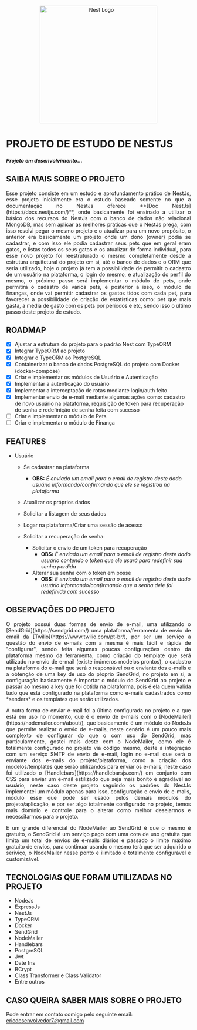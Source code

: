 <p align="center">
  <a href="http://nestjs.com/" target="blank"><img src="https://nestjs.com/img/logo_text.svg" width="320" alt="Nest Logo" /></a>
</p>

# PROJETO DE ESTUDO DE NESTJS

##### Projeto em desenvolvimento...

## SAIBA MAIS SOBRE O PROJETO

<p align="justify">Esse projeto consiste em um estudo e aprofundamento prático de NestJs, esse projeto inicialmente era o estudo baseado somente no que a documentação no NestJs oferece **[Doc NestJs](https://docs.nestjs.com/)**, onde basicamente foi ensinado a utilizar o básico dos recursos do NestJs com o banco de dados não relacional MongoDB, mas sem aplicar as melhores práticas que o NestJs prega, com isso resolvi pegar o mesmo projeto e o atualizar para um novo propósito, o anterior era basicamente um projeto onde um dono (owner) podia se cadastrar, e com isso ele podia cadastrar seus pets que em geral eram gatos, e listas todos os seus gatos e os atualizar de forma individual, para esse novo projeto foi reestruturado o mesmo completamente desde a estrutura arquitetural do projeto em si, até o banco de dados e o ORM que seria utilizado, hoje o projeto já tem a possibilidade de permitir o cadastro de um usuário na plataforma, o login do mesmo, e atualização do perfil do mesmo, o próximo passo será implementar o módulo de pets, onde permitirá o cadastro de vários pets, e posterior a isso, o módulo de finanças, onde vai permitir cadastrar os gastos tidos com cada pet, para favorecer a possibilidade de criação de estatísticas como: pet que mais gasta, a média de gasto com os pets por períodos e etc, sendo isso o último passo deste projeto de estudo.</p>

## ROADMAP

- [x] Ajustar a estrutura do projeto para o padrão Nest com TypeORM
- [x] Integrar TypeORM ao projeto
- [x] Integrar o TypeORM ao PostgreSQL
- [x] Containerizar o banco de dados PostgreSQL do projeto com Docker (docker-compose)
- [x] Criar e implementar os módulos de Usuário e Autenticação
- [x] Implementar a autenticação do usuário
- [x] Implementar a interceptação de rotas mediante login/auth feito
- [x] Implementar envio de e-mail mediante algumas ações como: cadastro de novo usuário na plataforma, requisição de token para recuperação de senha e redefinição de senha feita com sucesso
- [ ] Criar e implementar o módulo de Pets
- [ ] Criar e implementar o módulo de Finança

## FEATURES

* Usuário

  * Se cadastrar na plataforma
    * **OBS:** *É enviado um email para o email de registro deste dado usuário informando/confirmando que ele se registrou na plataforma*
  * Atualizar os próprios dados
  * Solicitar a listagem de seus dados
  * Logar na plataforma/Criar uma sessão de acesso
  * Solicitar a recuperação de senha:

    * Solicitar o envio de um token para recuperação
      * **OBS:** *É enviado um email para o email de registro deste dado usuário contendo o token que ele usará para redefinir sua senha perdida*
    * Alterar sua senha com o token em posse
      * **OBS:** *É enviado um email para o email de registro deste dado usuário informando/confirmando que a senha dele foi redefinida com sucesso*

## OBSERVAÇÕES DO PROJETO

<p align="justify">O projeto possui duas formas de envio de e-mail, uma utilizando o [SendGrid](https://sendgrid.com/) uma plataforma/ferramenta de envio de email da [Twilio](https://www.twilio.com/pt-br/), por ser um serviço a questão do envio de e-mails com a mesma é mais fácil e rápida de "configurar", sendo feita algumas poucas configurações dentro da plataforma mesmo da ferramenta, como criação do template que será utilizado no envio de e-mail (existe inúmeros modelos prontos), o cadastro na plataforma do e-mail que será o responsável ou o enviante dos e-mails e a obtenção de uma key de uso do pŕoprio SendGrid, no projeto em si, a configuração basicamente é importar o módulo do SendGrid ao projeto e passar ao mesmo a key que foi obtida na plataforma, pois é ela quem valida tudo que está configurado na plataforma como e-mails cadastrados como *senders* e os templates que serão utilizados.</p>
<p align="justify">A outra forma de enviar e-mail foi a última configurada no projeto e a que está em uso no momento, que é o envio de e-mails com o [NodeMailer](https://nodemailer.com/about/), que basicamente é um módulo do NodeJs que permite realizar o envio de e-mails, neste cenário é um pouco mais complexto de configurar do que o com uso do SendGrid, mas particularmente, gostei mais deste com o NodeMailer, como ele é totalmente configurado no projeto via código mesmo, deste a integração com um serviço SMTP de envio de e-mail, login no e-mail que será o enviante dos e-mails do projeto/plataforma, como a criação dos modelos/templates que serão utilizandos para enviar os e-mails, neste caso foi utilizado o [Handlebars](https://handlebarsjs.com/) em conjunto com CSS para enviar um e-mail estilizado que seja mais bonito e agradável ao usuário, neste caso deste projeto seguindo os padrões do NestJs implementei um módulo apenas para isso, configuração e envio de e-mails, módulo esse que pode ser usado pelos demais módulos do projeto/aplicação, e por ser algo totalmente configurado no projeto, temos mais domínio e controle para o alterar como melhor desejarmos e necessitarmos para o projeto.</p>
<p align="justify">E um grande diferencial do NodeMailer ao SendGrid é que o mesmo é gratuito, o SendGrid é um serviço pago com uma cota de uso gratuita que limita um total de envios de e-mails diários e passado o limite máximo gratuito de envios, para continuar usando o mesmo terá que ser adquirido o seriviço, o NodeMailer nesse ponto e ilimitado e totalmente configurável e customizável.</p>

## TECNOLOGIAS QUE FORAM UTILIZADAS NO PROJETO
* NodeJs
* ExpressJs
* NestJs
* TypeORM
* Docker
* SendGrid
* NodeMailer
* Handlebars
* PostgreSQL
* Jwt
* Date fns
* BCrypt
* Class Transformer e Class Validator
* Entre outros

## CASO QUEIRA SABER MAIS SOBRE O PROJETO

Pode entrar em contato comigo pelo seguinte email: ericdesenvolvedor7@gmail.com
